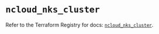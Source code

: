 # `ncloud_nks_cluster`

Refer to the Terraform Registry for docs: [`ncloud_nks_cluster`](https://registry.terraform.io/providers/navercloudplatform/ncloud/4.0.4/docs/resources/nks_cluster).
